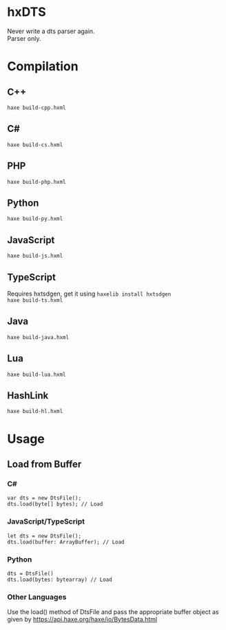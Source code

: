 # hxDTS
Never write a dts parser again.  
Parser only.

# Compilation
 
## C++
```haxe build-cpp.hxml```
## C#
```haxe build-cs.hxml```
## PHP
```haxe build-php.hxml```
## Python
```haxe build-py.hxml```
## JavaScript
```haxe build-js.hxml```

## TypeScript
Requires hxtsdgen, get it using ```haxelib install hxtsdgen```   
```haxe build-ts.hxml```

## Java
```haxe build-java.hxml```

## Lua
```haxe build-lua.hxml```

## HashLink
```haxe build-hl.hxml```
# Usage

## Load from Buffer

### C#
```
var dts = new DtsFile();
dts.load(byte[] bytes); // Load
```

### JavaScript/TypeScript
```
let dts = new DtsFile();
dts.load(buffer: ArrayBuffer); // Load
```

### Python
```
dts = DtsFile()
dts.load(bytes: bytearray) // Load
```

### Other Languages
Use the load() method of DtsFile and pass the appropriate buffer object as given by https://api.haxe.org/haxe/io/BytesData.html